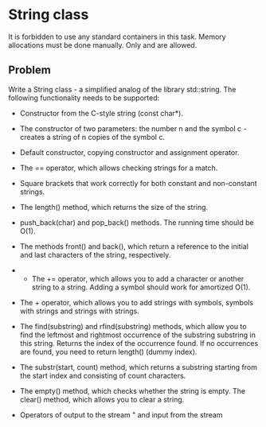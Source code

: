# String class

It is forbidden to use any standard containers in this task. Memory allocations must be done manually. Only <iostream> and <cstring> are allowed.

## Problem
Write a String class - a simplified analog of the library std::string. The following functionality needs to be supported:

- Constructor from the C-style string (const char*).

- The constructor of two parameters: the number n and the symbol c - creates a string of n copies of the symbol c.

- Default constructor, copying constructor and assignment operator.

- The == operator, which allows checking strings for a match.

- Square brackets that work correctly for both constant and non-constant strings.

- The length() method, which returns the size of the string.

- push_back(char) and pop_back() methods. The running time should be O(1).

- The methods front() and back(), which return a reference to the initial and last characters of the string, respectively.

- - The += operator, which allows you to add a character or another string to a string. Adding a symbol should work for amortized O(1).

- The + operator, which allows you to add strings with symbols, symbols with strings and strings with strings.

- The find(substring) and rfind(substring) methods, which allow you to find the leftmost and rightmost occurrence of the substring substring in this string. Returns the index of the occurrence found. If no occurrences are found, you need to return length() (dummy index).

- The substr(start, count) method, which returns a substring starting from the start index and consisting of count characters.

- The empty() method, which checks whether the string is empty. The clear() method, which allows you to clear a string.

- Operators of output to the stream " and input from the stream 
